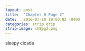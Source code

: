 ```yaml
---
layout: post
title:  "Chapter 8 Page 2"
date:   2016-07-18 19:00:02 -0400
categories: strip grip
strip-image: ch8pg2.png
---
```

sleepy cicada
